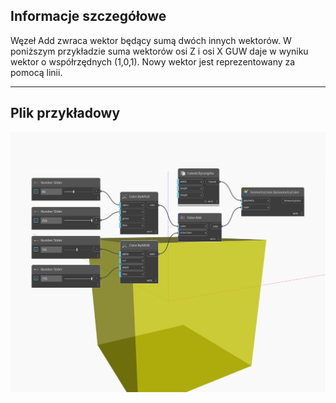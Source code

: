 ## Informacje szczegółowe
Węzeł Add zwraca wektor będący sumą dwóch innych wektorów. W poniższym przykładzie suma wektorów osi Z i osi X GUW daje w wyniku wektor o współrzędnych (1,0,1). Nowy wektor jest reprezentowany za pomocą linii.
___
## Plik przykładowy

![Add](./DSCore.Color.Add_img.jpg)

